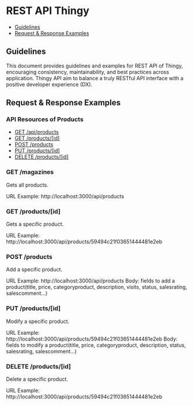 # REST API Thingy


* [Guidelines](#guidelines)
* [Request & Response Examples](#Request&ResponseExamples)

## Guidelines

This document provides guidelines and examples for REST API of Thingy, encouraging consistency, maintainability, and best practices across application. Thingy API aim to balance a truly RESTful API interface with a positive developer experience (DX).

## Request & Response Examples

### API Resources of Products

  - [GET /api/products](#get-products)
  - [GET /products/[id]](#get-productsid)
  - [POST /products](#post-product)
  - [PUT /products/[id]](#put-product)
  - [DELETE /products/[id]](#delete-product)

### GET /magazines
Gets all products.

URL Example: http://localhost:3000/api/products

### GET /products/[id]
Gets a specific product.

URL Example: http://localhost:3000/api/products/59494c21f03651444481e2eb

### POST /products
Add a specific product.

URL Example: http://localhost:3000/api/products
Body: fields to add a product(title, price, categoryproduct, description, visits, status, salesrating, salescomment...)

### PUT /products/[id]
Modify a specific product.

URL Example: http://localhost:3000/api/products/59494c21f03651444481e2eb
Body: fields to modify a product(title, price, categoryproduct, description, status, salesrating, salescomment...)

### DELETE /products/[id]
Delete a specific product.

URL Example: http://localhost:3000/api/products/59494c21f03651444481e2eb






